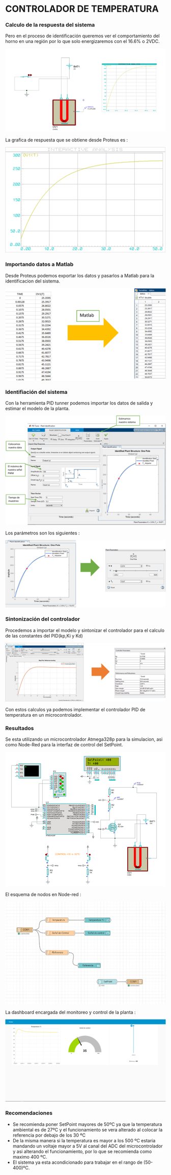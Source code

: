 # CONTROLADOR DE TEMPERATURA

### Calculo de la respuesta del sistema
Pero en el proceso de identificación queremos ver el comportamiento del horno en una región por lo que solo energizaremos con el 16.6% o 2VDC.

![](https://github.com/Hedrich2411/ControlPID-Temperatura/blob/master/img/respuesta_horno.png)

La grafica de respuesta que se obtiene desde Proteus es :

![](https://github.com/Hedrich2411/ControlPID-Temperatura/blob/master/img/grafica_horno.png)

### Importando datos a Matlab

Desde Proteus podemos exportar los datos y pasarlos a Matlab para la identificacion del sistema.

![](https://github.com/Hedrich2411/ControlPID-Temperatura/blob/master/img/datos_horno.PNG)

### Identifiación del sistema

Con la herramienta PID tunner podemos importar los datos de salida y estimar el modelo de la planta.

![](https://github.com/Hedrich2411/ControlPID-Temperatura/blob/master/img/identificacion_horno.PNG)

Los parámetros son los siguientes :

![](https://github.com/Hedrich2411/ControlPID-Temperatura/blob/master/img/Parametros_horno.PNG)

### Sintonización del controlador

Procedemos a importar el modelo y sintonizar el controlador para el calculo de las constantes del PID(kp,Ki y Kd)

![](https://github.com/Hedrich2411/ControlPID-Temperatura/blob/master/img/sintonizacion_horno.PNG)

Con estos calculos ya podemos implementar el controlador PID de temperatura en un microcontrolador.

### Resultados

Se esta utilizando un microcontrolador Atmega328p para la simulacion, asi como Node-Red para la interfaz de control del SetPoint.

![](https://github.com/Hedrich2411/ControlPID-Temperatura/blob/master/img/Funcionamiento_proteus.PNG)

El esquema de nodos en Node-red :

![](https://github.com/Hedrich2411/ControlPID-Temperatura/blob/master/img/Bloques_NodeRed.png)

La dashboard encargada del monitoreo y control de la planta : 

![](https://github.com/Hedrich2411/ControlPID-Temperatura/blob/master/img/Interfaz_nodered.png)

### Recomendaciones

- Se recomienda poner SetPoint mayores de 50ºC ya que la temperatura ambiental es de 27ºC y el funcionamiento se vera alterado al colocar la referencia por debajo de los 30 ºC
- De la misma manera si la temperatura es mayor a los 500 ºC estaria mandando un voltaje mayor a 5V al canal del ADC del microcontrolador y asi alterando el funcionamiento, por lo que se recomienda como maximo 400 ºC.
- El sistema ya esta acondicionado para trabajar en el rango de (50-400)ºC.